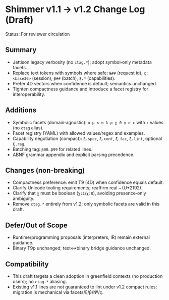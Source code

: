 # Shimmer v1.1 → v1.2 Change Log (Draft)

Status: For reviewer circulation

## Summary
- Jettison legacy verbosity (no `ctag.*`); adopt symbol‑only metadata facets.
- Replace text tokens with symbols where safe: `№##` (request id), `ς:<base36>` (session), `β##` (batch), `ξ.*` (capabilities).
- Prefer 4D vectors when confidence is default; semantics unchanged.
- Tighten compactness guidance and introduce a facet registry for interoperability.

## Additions
- Symbolic facets (domain‑agnostic): `σ μ κ π λ ρ χ θ γ α ε` with `:` values (no `ctag` alias).
- Facet registry (YAML) with allowed values/regex and examples.
- Capability negotiation (compact): `ξ.spec`, `ξ.conf`, `ξ.fac`, `ξ.lint`, optional `ξ.reg`.
- Batching tag: `β00`..`β99` for related lines.
- ABNF grammar appendix and explicit parsing precedence.

## Changes (non-breaking)
- Compactness preference: emit T9 (4D) when confidence equals default.
- Clarify Unicode tooling requirements; reaffirm real `→` (U+2192).
- Clarify that `χ` must be boolean (`χ:1`/`χ:0`), avoiding presence‑only ambiguity.
- Remove `ctag.*` entirely from v1.2; only symbolic facets are valid in this draft.

## Defer/Out of Scope
- Runtime/programming proposals (interpreters, IR) remain external guidance.
- Binary T9p unchanged; text↔binary bridge guidance unchanged.

## Compatibility
- This draft targets a clean adoption in greenfield contexts (no production users); no `ctag.*` aliasing.
- Existing v1.1 lines are not guaranteed to lint under v1.2 compact rules; migration is mechanical via facets/ξ/β/№/ς.


